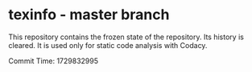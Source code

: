# texinfo - master branch

This repository contains the frozen state of the repository.
Its history is cleared. It is used only for static code
analysis with Codacy.

Commit Time: 1729832995